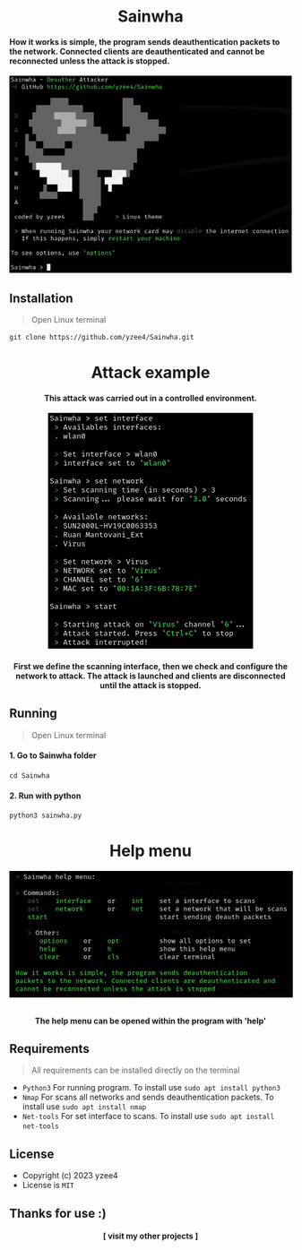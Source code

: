 <h1 align="center">Sainwha</h1>

<h4> How it works is simple, the program sends deauthentication
 packets to the network. Connected clients are deauthenticated and 
 cannot be reconnected unless the attack is stopped.</h4>

<p align="center">
  <img src="docs/Sainwha-1.png" alt="Sainwha">
</p>

<h2>Installation</h2>

> Open Linux terminal

```terminal
git clone https://github.com/yzee4/Sainwha.git
```

<h1 align="center">Attack example</h1>
<h4 align="center">This attack was carried out in a controlled environment.</h4>
<p align="center" style="text-align: center;">
  <img src="docs/Sainwha-2.png" alt="Sainwha">
</p>
<h4 align="center">First we define the scanning interface, then we check and configure the network to attack. The attack is launched and clients are disconnected until the attack is stopped.</h4>

<h2>Running</h2>

> Open Linux terminal

<h4>1. Go to Sainwha folder</h4>

```terminal
cd Sainwha
```
<h4>2. Run with python</h4>

```terminal
python3 sainwha.py
```

<h1 align="center">Help menu</h1>
<p align="center" style="text-align: center;">
  <img src="docs/Sainwha-3.png" alt="Sainwha" style="border: 1px solid #000000; margin-bottom: 10px;">
</p>
<h4 align="center">The help menu can be opened within the program with 'help'</h4>

<h2>Requirements</h2>

> All requirements can be installed directly on the terminal

   - `Python3` For running program. To install use `sudo apt install python3`
   - `Nmap` For scans all networks and sends deauthentication packets. To  install use `sudo apt install nmap`
   - `Net-tools` For set interface to scans. To install use `sudo apt install net-tools`

<h2>License</h2>

   - Copyright (c) 2023 yzee4 
   - License is `MIT`

<h2>Thanks for use :)</h2>
<h4 align="center">[ visit my other projects ]</h4>
